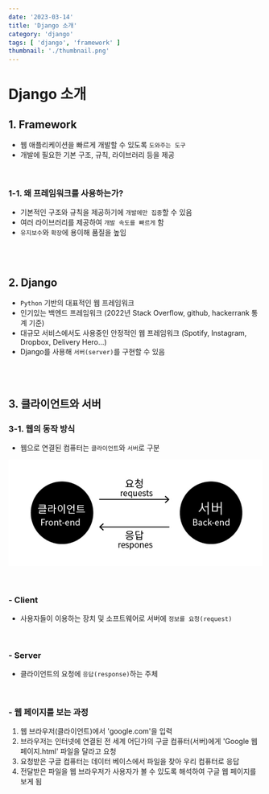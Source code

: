 ```yaml
---
date: '2023-03-14'
title: 'Django 소개'
category: 'django'
tags: [ 'django', 'framework' ]
thumbnail: './thumbnail.png'
---
```


# Django 소개

## 1. Framework

- 웹 애플리케이션을 빠르게 개발할 수 있도록 `도와주는 도구`
- 개발에 필요한 기본 구조, 규칙, 라이브러리 등을 제공

<br>

### 1-1. 왜 프레임워크를 사용하는가?

- 기본적인 구조와 규칙을 제공하기에 `개발에만 집중`할 수 있음
- 여러 라이브러리를 제공하여 `개발 속도를 빠르게` 함
- `유지보수`와 `확장`에 용이해 품질을 높임

<br>
<br>

## 2. Django

- `Python` 기반의 대표적인 웹 프레임워크
- 인기있는 백엔드 프레임워크 (2022년 Stack Overflow, github, hackerrank 통계 기준)
- 대규모 서비스에서도 사용중인 안정적인 웹 프레임워크 (Spotify, Instagram, Dropbox, Delivery Hero...)
- Django를 사용해 `서버(server)`를 구현할 수 있음

<br>
<br>

## 3. 클라이언트와 서버

### 3-1. 웹의 동작 방식

- 웹으로 연결된 컴퓨터는 `클라이언트`와 `서버`로 구분

![클라이언트와 서버](django_client,server.jpg)

<br>

### - Client

- 사용자들이 이용하는 장치 및 소프트웨어로 서버에 `정보를 요청(request)`

<br>

### - Server

- 클라이언트의 요청에 `응답(response)`하는 주체

<br>

### - 웹 페이지를 보는 과정

1. 웹 브라우저(클라이언트)에서 'google.com'을 입력
2. 브라우저는 인터넷에 연결된 전 세계 어딘가의 구글 컴퓨터(서버)에게 'Google 웹 페이지.html' 파일을 달라고 요청
3. 요청받은 구글 컴퓨터는 데이터 베이스에서 파일을 찾아 우리 컴퓨터로 응답
4. 전달받은 파일을 웹 브라우저가 사용자가 볼 수 있도록 해석하여 구글 웹 페이지를 보게 됨

[//]: # (---)

[//]: # ()

[//]: # (## Source)

[//]: # ()

[//]: # (- [<>]&#40;<>&#41;)

